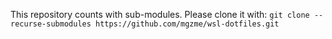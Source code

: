 This repository counts with sub-modules.
Please clone it with:
`git clone --recurse-submodules https://github.com/mgzme/wsl-dotfiles.git`

